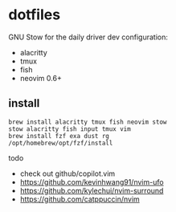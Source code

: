 # dotfiles
GNU Stow for the daily driver dev configuration:
- alacritty
- tmux
- fish
- neovim 0.6+

## install
```
brew install alacritty tmux fish neovim stow
stow alacritty fish input tmux vim
brew install fzf exa dust rg
/opt/homebrew/opt/fzf/install
```

todo
- check out github/copilot.vim
- https://github.com/kevinhwang91/nvim-ufo
- https://github.com/kylechui/nvim-surround
- https://github.com/catppuccin/nvim

